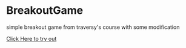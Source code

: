 # BreakoutGame
simple breakout game from traversy's course with some modification


  [Click Here to try out](https://ankur2753.github.io/BreakoutGame/)
